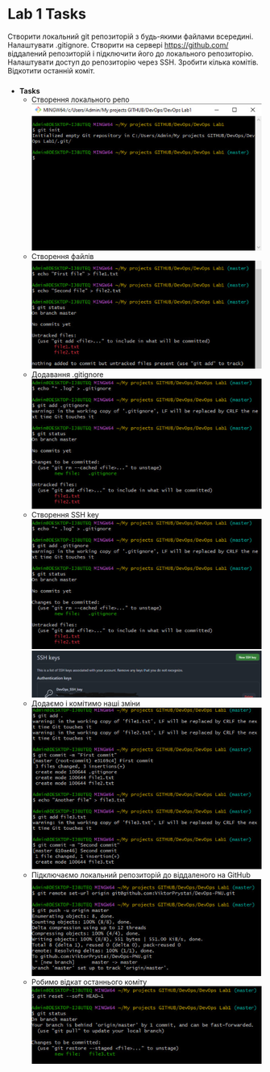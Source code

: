 # Lab 1 Tasks
Створити локальний git репозиторій з будь-якими файлами всередині. Налаштувати .gitignore. Створити на сервері https://github.com/ віддалений репозиторій і підключити його до локального репозиторію. Налаштувати доступ до репозиторію через SSH. Зробити кілька комітів. Відкотити останній коміт.
### 
- **Tasks**
  - Cтворення локального репо
    ![CreateRepo](https://github.com/ViktorPrystai/DevOps-PNU/blob/master/Screenshots/createrepo.jpg)
  - Створення файлів
    ![CreateFiles](https://github.com/ViktorPrystai/DevOps-PNU/blob/master/Screenshots/createfiles.jpg)
  - Додавання .gitignore
    ![Add gitignore](https://github.com/ViktorPrystai/DevOps-PNU/blob/master/Screenshots/add%20gitignore.jpg)
  - Створення SSH key 
    ![key](https://github.com/ViktorPrystai/DevOps-PNU/blob/master/Screenshots/add%20gitignore.jpg)
    ![keygit](https://github.com/ViktorPrystai/DevOps-PNU/blob/master/Screenshots/Add%20into%20github.jpg)
  - Додаємо і комітимо наші зміни
    ![con](https://github.com/ViktorPrystai/DevOps-PNU/blob/master/Screenshots/commit.jpg)
  - Підключаємо локальний репозиторій до віддаленого на GitHub
    ![push](https://github.com/ViktorPrystai/DevOps-PNU/blob/master/Screenshots/push.jpg)
  - Робимо відкат останнього коміту
    ![reset](https://github.com/ViktorPrystai/DevOps-PNU/blob/master/Screenshots/reset%20last%20commit.jpg)
